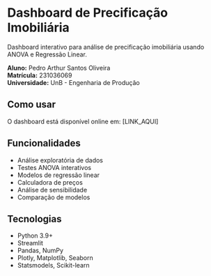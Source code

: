 # Dashboard de Precificação Imobiliária

Dashboard interativo para análise de precificação imobiliária usando ANOVA e Regressão Linear.

**Aluno:** Pedro Arthur Santos Oliveira  
**Matrícula:** 231036069  
**Universidade:** UnB - Engenharia de Produção

## Como usar

O dashboard está disponível online em: [LINK_AQUI]

## Funcionalidades

- Análise exploratória de dados
- Testes ANOVA interativos
- Modelos de regressão linear
- Calculadora de preços
- Análise de sensibilidade
- Comparação de modelos

## Tecnologias

- Python 3.9+
- Streamlit
- Pandas, NumPy
- Plotly, Matplotlib, Seaborn
- Statsmodels, Scikit-learn
